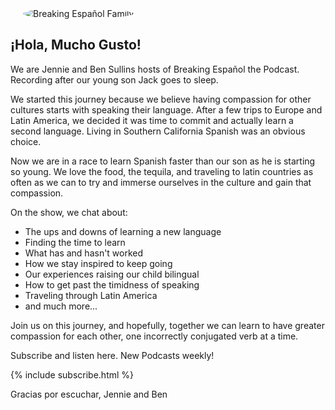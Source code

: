 <img class="about-image" src="/images/breaking-espanol-podcast-art.png" title="Breaking Español Family" style="padding-left:20px; border-radius:50%; max-width:300px; max-height:600px;"/>

## ¡Hola, Mucho Gusto!

We are Jennie and Ben Sullins hosts of Breaking Español the Podcast. Recording after our young son Jack goes to sleep.  

We started this journey because we believe having compassion for other cultures starts with speaking their language. After a few trips to Europe and Latin America, we decided it was time to commit and actually learn a second language. Living in Southern California Spanish was an obvious choice.

Now we are in a race to learn Spanish faster than our son as he is starting so young. We love the food, the tequila, and traveling to latin countries as often as we can to try and immerse ourselves in the culture and gain that compassion.

On the show, we chat about:
<ul>
<li>The ups and downs of learning a new language</li>
<li>Finding the time to learn</li>
<li>What has and hasn't worked</li>
<li>How we stay inspired to keep going</li>
<li>Our experiences raising our child bilingual</li>
<li>How to get past the timidness of speaking</li>
<li>Traveling through Latin America</li>
<li>and much more...</li>
</ul>

Join us on this journey, and hopefully, together we can learn to have greater compassion for each other, one incorrectly conjugated verb at a time.

Subscribe and listen here. New Podcasts weekly!

{% include subscribe.html %}

Gracias por escuchar,
Jennie and Ben
